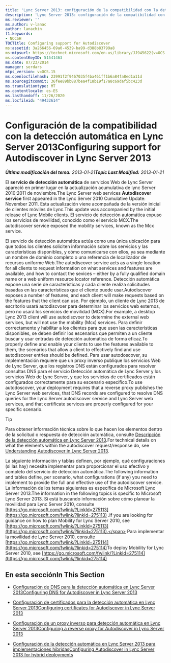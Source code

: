 ```yaml
---
title: 'Lync Server 2013: configuración de la compatibilidad con la detección automática'
description: 'Lync Server 2013: configuración de la compatibilidad con la detección automática.'
ms.reviewer: ''
ms.author: v-lanac
author: lanachin
f1.keywords:
- NOCSH
TOCTitle: Configuring support for Autodiscover
ms:assetid: 3a266456-69a0-4539-ba99-d388b83799a8
ms:mtpsurl: https://technet.microsoft.com/en-us/library/JJ945622(v=OCS.15)
ms:contentKeyID: 51541463
ms.date: 07/23/2014
manager: serdars
mtps_version: v=OCS.15
ms.openlocfilehash: 23991f2f9467035f4ba461ff1b6a84fa8ed1a11d
ms.sourcegitcommit: 36fee89bb887bea4f18b19f17a8c69daf5bc423d
ms.translationtype: MT
ms.contentlocale: es-ES
ms.lasthandoff: 11/26/2020
ms.locfileid: "49432614"
---
```

# <a name="configuring-support-for-autodiscover-in-lync-server-2013"></a><span data-ttu-id="e3379-103">Configuración de la compatibilidad con la detección automática en Lync Server 2013</span><span class="sxs-lookup"><span data-stu-id="e3379-103">Configuring support for Autodiscover in Lync Server 2013</span></span>

<div data-xmlns="http://www.w3.org/1999/xhtml">

<div class="topic" data-xmlns="http://www.w3.org/1999/xhtml" data-msxsl="urn:schemas-microsoft-com:xslt" data-cs="https://msdn.microsoft.com/">

<div data-asp="https://msdn2.microsoft.com/asp">



</div>

<div id="mainSection">

<div id="mainBody"><span data-ttu-id="e3379-104">

<span> </span></span><span class="sxs-lookup"><span data-stu-id="e3379-104">

<span> </span></span></span>

<span data-ttu-id="e3379-105">_**Última modificación del tema:** 2013-01-21_</span><span class="sxs-lookup"><span data-stu-id="e3379-105">_**Topic Last Modified:** 2013-01-21_</span></span>

<span data-ttu-id="e3379-106">El **servicio de detección automática** de servicios Web de Lync Server apareció en primer lugar en la actualización acumulativa de lync Server 2010:2011 de noviembre.</span><span class="sxs-lookup"><span data-stu-id="e3379-106">The Lync Server web services **Autodiscover service** first appeared in the Lync Server 2010 Cumulative Update: November 2011.</span></span> <span data-ttu-id="e3379-107">Esta actualización viene acompañada de la versión inicial de clientes móviles de Lync.</span><span class="sxs-lookup"><span data-stu-id="e3379-107">This update was accompanied by the initial release of Lync Mobile clients.</span></span> <span data-ttu-id="e3379-108">El servicio de detección automática expuso los servicios de movilidad, conocido como el servicio MCX.</span><span class="sxs-lookup"><span data-stu-id="e3379-108">The autodiscover service exposed the mobility services, known as the Mcx service.</span></span>

<span data-ttu-id="e3379-109">El servicio de detección automática actúa como una única ubicación para que todos los clientes soliciten información sobre los servicios y las características disponibles, y cómo comunicarse con ellos, ya sea mediante un nombre de dominio completo o una referencia de localizador de recursos uniforme Web.</span><span class="sxs-lookup"><span data-stu-id="e3379-109">The autodiscover service acts as a single location for all clients to request information on what services and features are available, and how to contact the sevices – either by a fully qualified domain name or a web uniform resource locator reference.</span></span> <span data-ttu-id="e3379-110">Detección automática expone una serie de características y cada cliente realiza solicitudes basadas en las características que el cliente puede usar.</span><span class="sxs-lookup"><span data-stu-id="e3379-110">Autodiscover exposes a number of features, and each client will make requests based on the features that the client can use.</span></span> <span data-ttu-id="e3379-111">Por ejemplo, un cliente de Lync 2013 de escritorio usará autodiscvoer para determinar los servicios web externos, pero no usará los servicios de movilidad (MCX).</span><span class="sxs-lookup"><span data-stu-id="e3379-111">For example, a desktop Lync 2013 client will use autodiscvoer to determine the external web services, but will not use the mobility (Mcx) services.</span></span> <span data-ttu-id="e3379-112">Para definir correctamente y habilitar a los clientes para que usen las características disponibles, se deben definir los escenarios que permiten a un cliente buscar y usar entradas de detección automática de forma eficaz.</span><span class="sxs-lookup"><span data-stu-id="e3379-112">To properly define and enable your clients to use the features available to them, the scenarios that allow a client to effectively find and use autodiscover entries should be defined.</span></span> <span data-ttu-id="e3379-113">Para usar autodoscover, su implementación requiere que un proxy inverso publique los servicios Web de Lync Server, que los registros DNS están configurados para resolver consultas DNS para el servicio Detección automática de Lync Server y los servicios Web de Lync Server, y que los servicios de certificados están configurados correctamente para su escenario específico.</span><span class="sxs-lookup"><span data-stu-id="e3379-113">To use autodoscover, your deployment requires that a reverse proxy publishes the Lync Server web services, that DNS records are configured to resolve DNS queries for the Lync Server autodiscover service and Lync Server web services, and that certificate services are properly configured for your specific scenario.</span></span>

<div>


> [!TIP]  
> <span data-ttu-id="e3379-114">Para obtener información técnica sobre lo que hacen los elementos dentro de la solicitud o respuesta de detección automática, consulte <A href="lync-server-2013-understanding-autodiscover.md">Descripción de la detección automática en Lync Server 2013</A>.</span><span class="sxs-lookup"><span data-stu-id="e3379-114">For technical details on what the elements within the autodiscover request/response do, see <A href="lync-server-2013-understanding-autodiscover.md">Understanding Autodiscover in Lync Server 2013</A>.</span></span>



</div>

<span data-ttu-id="e3379-115">La siguiente información y tablas definen, por ejemplo, qué configuraciones (si las hay) necesita implementar para proporcionar el uso efectivo y completo del servicio de detección automática.</span><span class="sxs-lookup"><span data-stu-id="e3379-115">The following information and tables define, per scenario, what configurations (if any) you need to implement to provide the full and effective use of the autodiscover service.</span></span> <span data-ttu-id="e3379-116">La información de los temas siguientes es específica de Microsoft Lync Server 2013.</span><span class="sxs-lookup"><span data-stu-id="e3379-116">The information in the following topics is specific to Microsoft Lync Server 2013.</span></span> <span data-ttu-id="e3379-117">Si está buscando información sobre cómo planear la movilidad para Lync Server 2010, consulte [https://go.microsoft.com/fwlink/?LinkId=275113](https://go.microsoft.com/fwlink/?linkid=275113) .</span><span class="sxs-lookup"><span data-stu-id="e3379-117">If you are looking for guidance on how to plan Mobility for Lync Server 2010, see [https://go.microsoft.com/fwlink/?LinkId=275113](https://go.microsoft.com/fwlink/?linkid=275113).</span></span> <span data-ttu-id="e3379-118">Para implementar la movilidad de Lync Server 2010, consulte [https://go.microsoft.com/fwlink/?LinkId=275114](https://go.microsoft.com/fwlink/?linkid=275114)</span><span class="sxs-lookup"><span data-stu-id="e3379-118">To deploy Mobility for Lync Server 2010, see [https://go.microsoft.com/fwlink/?LinkId=275114](https://go.microsoft.com/fwlink/?linkid=275114)</span></span>

<div>

## <a name="in-this-section"></a><span data-ttu-id="e3379-119">En esta sección</span><span class="sxs-lookup"><span data-stu-id="e3379-119">In This Section</span></span>

  - [<span data-ttu-id="e3379-120">Configuración de DNS para la detección automática en Lync Server 2013</span><span class="sxs-lookup"><span data-stu-id="e3379-120">Configuring DNS for Autodiscover in Lync Server 2013</span></span>](lync-server-2013-configuring-dns-for-autodiscover.md)

  - [<span data-ttu-id="e3379-121">Configuración de certificados para la detección automática en Lync Server 2013</span><span class="sxs-lookup"><span data-stu-id="e3379-121">Configuring certificates for Autodiscover in Lync Server 2013</span></span>](lync-server-2013-configuring-certificates-for-autodiscover.md)

  - [<span data-ttu-id="e3379-122">Configuración de un proxy inverso para detección automática en Lync Server 2013</span><span class="sxs-lookup"><span data-stu-id="e3379-122">Configuring a reverse proxy for Autodiscover in Lync Server 2013</span></span>](lync-server-2013-configuring-a-reverse-proxy-for-autodiscover.md)

  - [<span data-ttu-id="e3379-123">Configuración de la detección automática en Lync Server 2013 para implementaciones híbridas</span><span class="sxs-lookup"><span data-stu-id="e3379-123">Configuring Autodiscover in Lync Server 2013 for hybrid deployments</span></span>](lync-server-2013-configuring-autodiscover-for-hybrid-deployments.md)

<span data-ttu-id="e3379-124"></div>

</div>

<span> </span>

</div>

</div>

</span><span class="sxs-lookup"><span data-stu-id="e3379-124"></div>

</div>

<span> </span>

</div>

</div>

</span></span></div>

